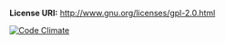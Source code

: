 **License URI:** http://www.gnu.org/licenses/gpl-2.0.html  

[![Code Climate](https://codeclimate.com/github/petenelson/wp-any-ipsum/badges/gpa.svg)](https://codeclimate.com/github/petenelson/wp-any-ipsum)
